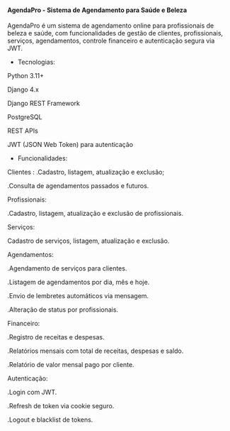#### AgendaPro - Sistema de Agendamento para Saúde e Beleza

AgendaPro é um sistema de agendamento online para profissionais de beleza e saúde, com funcionalidades de gestão de clientes, profissionais, serviços, agendamentos, controle financeiro e autenticação segura via JWT.

- Tecnologias:

Python 3.11+

Django 4.x

Django REST Framework

PostgreSQL

REST APIs

JWT (JSON Web Token) para autenticação

- Funcionalidades:

Clientes : 
  .Cadastro, listagem, atualização e exclusão;

  .Consulta de agendamentos passados e futuros.

Profissionais:

  .Cadastro, listagem, atualização e exclusão de profissionais.

Serviços:

  Cadastro de serviços, listagem, atualização e exclusão.

Agendamentos:

  .Agendamento de serviços para clientes.

  .Listagem de agendamentos por dia, mês e hoje.

  .Envio de lembretes automáticos via mensagem.

  .Alteração de status por profissionais.

Financeiro:

  .Registro de receitas e despesas.
  
  .Relatórios mensais com total de receitas, despesas e saldo.
  
  .Relatório de valor mensal pago por cliente.

Autenticação:

  .Login com JWT.

  .Refresh de token via cookie seguro.

  .Logout e blacklist de tokens.
